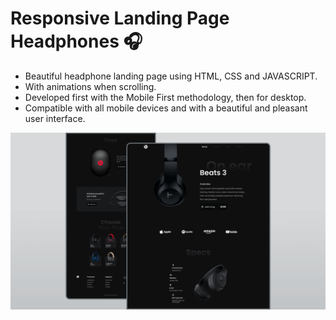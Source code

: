 # Responsive Landing Page Headphones 🎧

- Beautiful headphone landing page using HTML, CSS and JAVASCRIPT.
- With animations when scrolling.
- Developed first with the Mobile First methodology, then for desktop.
- Compatible with all mobile devices and with a beautiful and pleasant user interface.

![](/preview.png)
